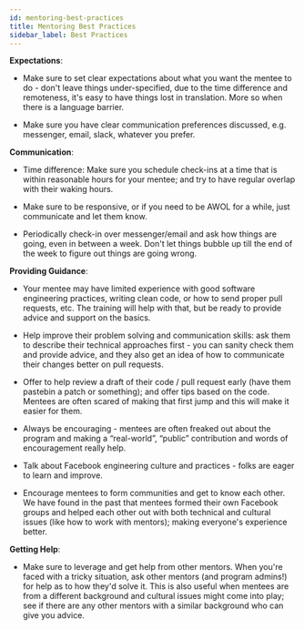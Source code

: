 ```yaml
---
id: mentoring-best-practices
title: Mentoring Best Practices
sidebar_label: Best Practices
---
```


**Expectations**:

* Make sure to set clear expectations about what you want the mentee to do - don't leave things under-specified, due to the time difference and remoteness, it's easy to have things lost in translation. More so when there is a language barrier.

* Make sure you have clear communication preferences discussed, e.g. messenger, email, slack, whatever you prefer.

**Communication**:

* Time difference: Make sure you schedule check-ins at a time that is within reasonable hours for your mentee; and try to have regular overlap with their waking hours.

* Make sure to be responsive, or if you need to be AWOL for a while, just communicate and let them know.

* Periodically check-in over messenger/email and ask how things are going, even in between a week. Don't let things bubble up till the end of the week to figure out things are going wrong.

**Providing Guidance**:

* Your mentee may have limited experience with good software engineering practices, writing clean code, or how to send proper pull requests, etc. The training will help with that, but be ready to provide advice and support on the basics.

* Help improve their problem solving and communication skills: ask them to describe their technical approaches first - you can sanity check them and provide advice, and they also get an idea of how to communicate their changes better on pull requests.

* Offer to help review a draft of their code / pull request early (have them pastebin a patch or something); and offer tips based on the code. Mentees are often scared of making that first jump and this will make it easier for them.

* Always be encouraging - mentees are often freaked out about the program and making a “real-world”, “public” contribution and words of encouragement really help.

* Talk about Facebook engineering culture and practices - folks are eager to learn and improve.

* Encourage mentees to form communities and get to know each other. We have found in the past that mentees formed their own Facebook groups and helped each other out with both technical and cultural issues (like how to work with mentors); making everyone's experience better.

**Getting Help**:

* Make sure to leverage and get help from other mentors. When you're faced with a tricky situation, ask other mentors (and program admins!) for help as to how they'd solve it. This is also useful when mentees are from a different background and cultural issues might come into play; see if there are any other mentors with a similar background who can give you advice.